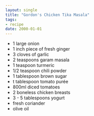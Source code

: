 ```yaml
---
layout: single
title: "Gordon's Chicken Tika Masala"
tags:
- recipe
date: 2000-01-01
---
```


- 1 large onion
- 1 inch piece of fresh ginger
- 3 cloves of garlic
- 2 teaspoons garam masala
- 1 teaspoon turmeric
- 1/2 teaspoon chili powder
- 1 tablespoon brown sugar
- t tablespoon tomato purée
- 800ml diced tomatoes
- 2 boneless chicken breasts
- 3 - 5 tablespoons yogurt
- fresh coriander
- olive oil
